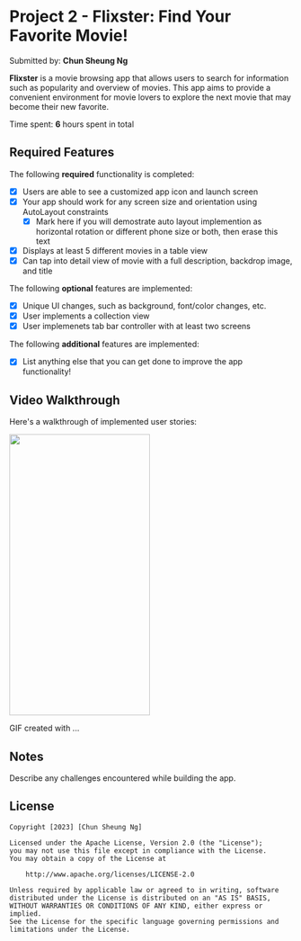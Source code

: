 # Project 2 - **Flixster: Find Your Favorite Movie!**

Submitted by: **Chun Sheung Ng**

**Flixster** is a movie browsing app that allows users to search for information such as popularity and overview of movies. This app aims to provide a convenient environment for movie lovers to explore the next movie that may become their new favorite.

Time spent: **6** hours spent in total

## Required Features

The following **required** functionality is completed:

- [x] Users are able to see a customized app icon and launch screen
- [x] Your app should work for any screen size and orientation using AutoLayout constraints
  - [x] Mark here if you will demostrate auto layout implemention as horizontal rotation or different phone size or both, then erase this text
- [x] Displays at least 5 different movies in a table view
- [x] Can tap into detail view of movie with a full description, backdrop image, and title
 
The following **optional** features are implemented:

- [x] Unique UI changes, such as background, font/color changes, etc.
- [x] User implements a collection view
- [x] User implemenets tab bar controller with at least two screens

The following **additional** features are implemented:

- [x] List anything else that you can get done to improve the app functionality!

## Video Walkthrough

Here's a walkthrough of implemented user stories:

<!-- ![](Flixster_showcase.gif) -->
<img src="Flixster_showcase.gif" width="250" height="500"/>

<!--<img src='http://i.imgur.com/link/to/your/gif/file.gif' title='Video Walkthrough' width='' alt='Video Walkthrough' />-->

<!-- Replace this with whatever GIF tool you used! -->
GIF created with ...  
<!-- Recommended tools:
[Kap](https://getkap.co/) for macOS
[ScreenToGif](https://www.screentogif.com/) for Windows
[peek](https://github.com/phw/peek) for Linux. -->

## Notes

Describe any challenges encountered while building the app.

## License

    Copyright [2023] [Chun Sheung Ng]

    Licensed under the Apache License, Version 2.0 (the "License");
    you may not use this file except in compliance with the License.
    You may obtain a copy of the License at

        http://www.apache.org/licenses/LICENSE-2.0

    Unless required by applicable law or agreed to in writing, software
    distributed under the License is distributed on an "AS IS" BASIS,
    WITHOUT WARRANTIES OR CONDITIONS OF ANY KIND, either express or implied.
    See the License for the specific language governing permissions and
    limitations under the License.

